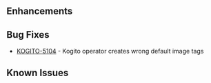 <!-- Keep them in alphabetical order -->
## Enhancements

## Bug Fixes
- [KOGITO-5104](https://issues.redhat.com/browse/KOGITO-5104) - Kogito operator creates wrong default image tags
## Known Issues
